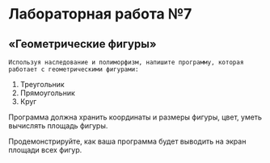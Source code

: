Лабораторная работа №7
======================
«Геометрические фигуры»
------------------------

	Используя наследование и полиморфизм, напишите программу, которая работает с геометрическими фигурами:
1.	Треугольник
2.	Прямоугольник
3.	Круг

Программа должна хранить координаты и размеры фигуры, цвет, уметь вычислять площадь фигуры.

Продемонстрируйте, как ваша программа будет выводить на экран площади всех фигур.

